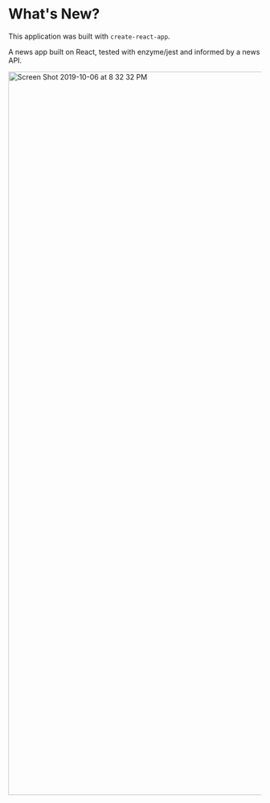 # What's New?

This application was built with `create-react-app`.

A news app built on React, tested with enzyme/jest and informed by a news API.

<img width="1440" alt="Screen Shot 2019-10-06 at 8 32 32 PM" src="https://user-images.githubusercontent.com/50784336/66281646-7dc10780-e879-11e9-9014-4cf885758ef6.png">


